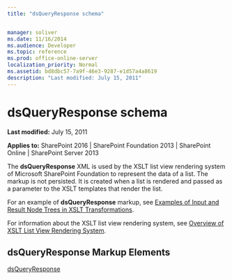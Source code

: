 ```yaml
---
title: "dsQueryResponse schema"


manager: soliver
ms.date: 11/16/2014
ms.audience: Developer
ms.topic: reference
ms.prod: office-online-server
localization_priority: Normal
ms.assetid: bd8dbc57-7a9f-46e3-9287-e1d57a4a8619
description: "Last modified: July 15, 2011"
---
```


# dsQueryResponse schema

 **Last modified:** July 15, 2011 
  
 **Applies to:** SharePoint 2016 | SharePoint Foundation 2013 | SharePoint Online | SharePoint Server 2013
  
The **dsQueryResponse** XML is used by the XSLT list view rendering system of Microsoft SharePoint Foundation to represent the data of a list. The markup is not persisted. It is created when a list is rendered and passed as a parameter to the XSLT templates that render the list. 
  
For an example of **dsQueryResponse** markup, see [Examples of Input and Result Node Trees in XSLT Transformations](http://msdn.microsoft.com/library/cbe88144-25ac-4cd2-8f2a-50e8c271c6ae%28Office.15%29.aspx). 
  
For information about the XSLT list view rendering system, see [Overview of XSLT List View Rendering System](http://msdn.microsoft.com/library/7c1e0b6f-f53f-4379-a2b3-fbbaf2e00593%28Office.15%29.aspx).
  
## dsQueryResponse Markup Elements

[dsQueryResponse](dsqueryresponse.md)
  

